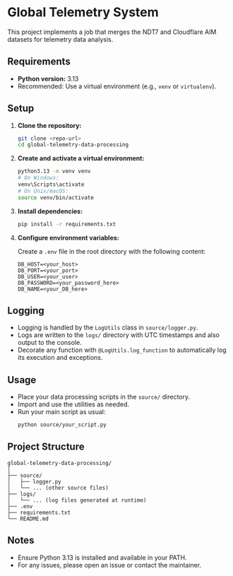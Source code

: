 # Global Telemetry System

This project implements a job that merges the NDT7 and Cloudflare AIM datasets for telemetry data analysis.

## Requirements

- **Python version:** 3.13
- Recommended: Use a virtual environment (e.g., `venv` or `virtualenv`).

## Setup

1. **Clone the repository:**
   ```sh
   git clone <repo-url>
   cd global-telemetry-data-processing
   ```

2. **Create and activate a virtual environment:**
   ```sh
   python3.13 -m venv venv
   # On Windows:
   venv\Scripts\activate
   # On Unix/macOS:
   source venv/bin/activate
   ```

3. **Install dependencies:**
   ```sh
   pip install -r requirements.txt
   ```

4. **Configure environment variables:**

   Create a `.env` file in the root directory with the following content:
   ```env
   DB_HOST=<your_host>
   DB_PORT=<your_port>
   DB_USER=<your_user>
   DB_PASSWORD=<your_password_here>
   DB_NAME=<your_DB_here>
   ```

## Logging

- Logging is handled by the `LogUtils` class in `source/logger.py`.
- Logs are written to the `logs/` directory with UTC timestamps and also output to the console.
- Decorate any function with `@LogUtils.log_function` to automatically log its execution and exceptions.

## Usage

- Place your data processing scripts in the `source/` directory.
- Import and use the utilities as needed.
- Run your main script as usual:
  ```sh
  python source/your_script.py
  ```

## Project Structure

```
global-telemetry-data-processing/
│
├── source/
│   ├── logger.py
│   └── ... (other source files)
├── logs/
│   └── ... (log files generated at runtime)
├── .env
├── requirements.txt
└── README.md
```

## Notes

- Ensure Python 3.13 is installed and available in your PATH.
- For any issues, please open an issue or contact the maintainer.
